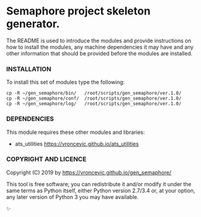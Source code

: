 # Semaphore project skeleton generator.

The README is used to introduce the modules and provide instructions on
how to install the modules, any machine dependencies it may have and any
other information that should be provided before the modules are installed.

### INSTALLATION

To install this set of modules type the following:

```
cp -R ~/gen_semaphore/bin/   /root/scripts/gen_semaphore/ver.1.0/
cp -R ~/gen_semaphore/conf/  /root/scripts/gen_semaphore/ver.1.0/
cp -R ~/gen_semaphore/log/   /root/scripts/gen_semaphore/ver.1.0/
```

### DEPENDENCIES

This module requires these other modules and libraries:

* ats_utilities https://vroncevic.github.io/ats_utilities

### COPYRIGHT AND LICENCE

Copyright (C) 2019 by https://vroncevic.github.io/gen_semaphore/

This tool is free software; you can redistribute it and/or modify
it under the same terms as Python itself, either Python version 2.7/3.4 or,
at your option, any later version of Python 3 you may have available.

:sparkles:

